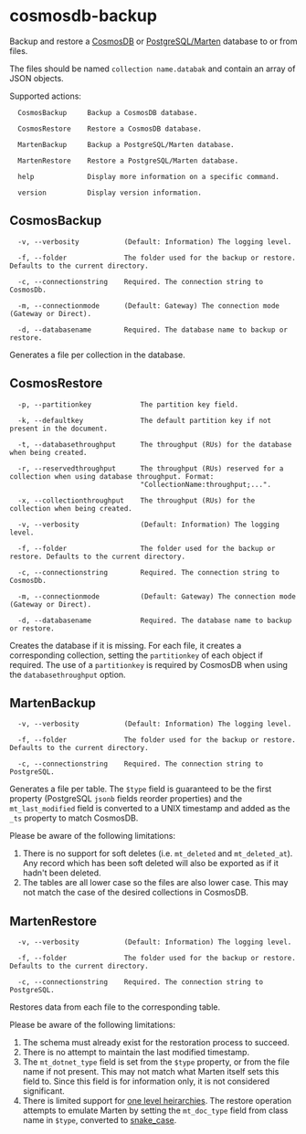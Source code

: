 # cosmosdb-backup

Backup and restore a [CosmosDB](https://docs.microsoft.com/en-us/azure/cosmos-db/introduction) or [PostgreSQL/Marten](http://jasperfx.github.io/marten/) database to or from files.

The files should be named `collection name.databak` and contain an array of JSON objects.

Supported actions:

```
  CosmosBackup     Backup a CosmosDB database.

  CosmosRestore    Restore a CosmosDB database.

  MartenBackup     Backup a PostgreSQL/Marten database.

  MartenRestore    Restore a PostgreSQL/Marten database.

  help             Display more information on a specific command.

  version          Display version information.
```

## CosmosBackup

```
  -v, --verbosity           (Default: Information) The logging level.

  -f, --folder              The folder used for the backup or restore. Defaults to the current directory.

  -c, --connectionstring    Required. The connection string to CosmosDb.

  -m, --connectionmode      (Default: Gateway) The connection mode (Gateway or Direct).

  -d, --databasename        Required. The database name to backup or restore.
```

Generates a file per collection in the database.

## CosmosRestore

```
  -p, --partitionkey            The partition key field.

  -k, --defaultkey              The default partition key if not present in the document.

  -t, --databasethroughput      The throughput (RUs) for the database when being created.

  -r, --reservedthroughput      The throughput (RUs) reserved for a collection when using database throughput. Format:
                                "CollectionName:throughput;...".

  -x, --collectionthroughput    The throughput (RUs) for the collection when being created.

  -v, --verbosity               (Default: Information) The logging level.

  -f, --folder                  The folder used for the backup or restore. Defaults to the current directory.

  -c, --connectionstring        Required. The connection string to CosmosDb.

  -m, --connectionmode          (Default: Gateway) The connection mode (Gateway or Direct).

  -d, --databasename            Required. The database name to backup or restore.
```

Creates the database if it is missing. For each file, it creates a corresponding collection, setting the `partitionkey` of each object if required. The use of a `partitionkey` is required by CosmosDB when using the `databasethroughput` option.

## MartenBackup

```
  -v, --verbosity           (Default: Information) The logging level.

  -f, --folder              The folder used for the backup or restore. Defaults to the current directory.

  -c, --connectionstring    Required. The connection string to PostgreSQL.
```

Generates a file per table. The `$type` field is guaranteed to be the first property (PostgreSQL `jsonb` fields reorder properties) and the `mt_last_modified` field is converted to a UNIX timestamp and added as the `_ts` property to match CosmosDB.

Please be aware of the following limitations:

1. There is no support for soft deletes (i.e. `mt_deleted` and `mt_deleted_at`). Any record which has been soft deleted will also be exported as if it hadn't been deleted.
2. The tables are all lower case so the files are also lower case. This may not match the case of the desired collections in CosmosDB.

## MartenRestore

```
  -v, --verbosity           (Default: Information) The logging level.

  -f, --folder              The folder used for the backup or restore. Defaults to the current directory.

  -c, --connectionstring    Required. The connection string to PostgreSQL.
```

Restores data from each file to the corresponding table.

Please be aware of the following limitations:

1. The schema must already exist for the restoration process to succeed.
2. There is no attempt to maintain the last modified timestamp.
3. The `mt_dotnet_type` field is set from the `$type` property, or from the file name if not present. This may not match what Marten itself sets this field to. Since this field is for information only, it is not considered significant.
4. There is limited support for [one level heirarchies](http://jasperfx.github.io/marten/documentation/documents/advanced/hierarchies/). The restore operation attempts to emulate Marten by setting the `mt_doc_type` field from class name in `$type`, converted to [snake_case](https://en.wikipedia.org/wiki/Snake_case).